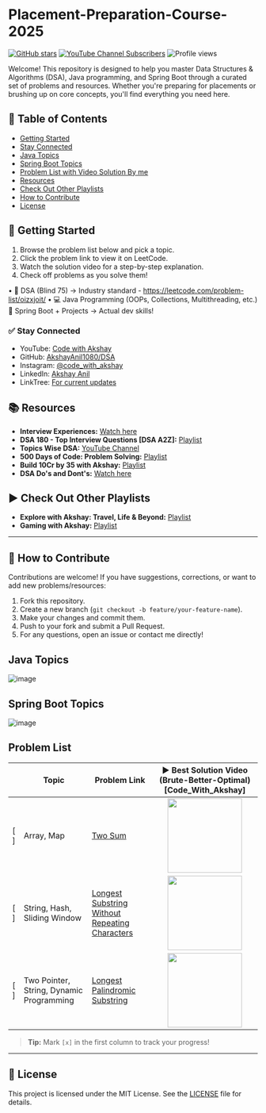 # Placement-Preparation-Course-2025

[![GitHub stars](https://img.shields.io/github/stars/AkshayAnil1080/DSA?style=social)](https://github.com/AkshayAnil1080/DSA)
[![YouTube Channel Subscribers](https://img.shields.io/youtube/channel/subscribers/UCveiIvzr2xtVYr755y3Li3g?style=social)](https://www.youtube.com/@AkshayAnil360)
![Profile views](https://komarev.com/ghpvc/?username=AkshayAnil1080&label=Profile%20views&color=0e75b6&style=flat)

Welcome! This repository is designed to help you master Data Structures & Algorithms (DSA), Java programming, and Spring Boot through a curated set of problems and resources. Whether you're preparing for placements or brushing up on core concepts, you'll find everything you need here.

## 📖 Table of Contents

- [Getting Started](#getting-started)
- [Stay Connected](#stay-connected)
- [Java Topics](#java-topics)
- [Spring Boot Topics](#spring-boot-topics)
- [Problem List with Video Solution By me](#problem-list)
- [Resources](#resources)
- [Check Out Other Playlists](#check-out-other-playlists)
- [How to Contribute](#how-to-contribute)
- [License](#license)

## 🚀 Getting Started

1. Browse the problem list below and pick a topic.
2. Click the problem link to view it on LeetCode.
3. Watch the solution video for a step-by-step explanation.
4. Check off problems as you solve them!

• 🧠 DSA (Blind 75) → Industry standard - https://leetcode.com/problem-list/oizxjoit/
• 💻 Java Programming (OOPs, Collections, Multithreading, etc.)
🌱 Spring Boot + Projects → Actual dev skills!

### ✅ Stay Connected

- YouTube: [Code with Akshay](https://www.youtube.com/@CodeWithAkshay)
- GitHub: [AkshayAnil1080/DSA](https://github.com/AkshayAnil1080/DSA)
- Instagram: [@code_with_akshay](https://www.youtube.com/@AkshayAnil360)
- LinkedIn: [Akshay Anil](https://www.linkedin.com/in/akshay-a-26672a172/)
- LinkTree: [For current updates](https://linktr.ee/aksh_yay)

## 📚 Resources

- **Interview Experiences:** [Watch here](https://www.youtube.com/watch?v=3nS8GCsat6g&list=PL7EDHkJGOkPQH-12bG42l-2sDfojxohfv)
- **DSA 180 - Top Interview Questions [DSA A2Z]:** [Playlist](https://www.youtube.com/playlist?list=PL7EDHkJGOkPQtbYe0vY3rIz3sZsHqOEjj)
- **Topics Wise DSA:** [YouTube Channel](https://www.youtube.com/@AkshayAnil360)
- **500 Days of Code: Problem Solving:** [Playlist](https://www.youtube.com/playlist?list=PL7EDHkJGOkPSPJBd6lInxbLucaSxHLZxu)
- **Build 10Cr by 35 with Akshay:** [Playlist](https://www.youtube.com/playlist?list=PL7EDHkJGOkPSk0MYdjnIlWTKuKfQ8Zr1e)
- **DSA Do's and Dont's:** [Watch here](https://www.youtube.com/watch?v=gDRkyVnEE3w&list=PL7EDHkJGOkPTxGyUq5JrRar_mYn-0J-cJ)

## ▶️ Check Out Other Playlists

- **Explore with Akshay: Travel, Life & Beyond:** [Playlist](https://www.youtube.com/playlist?list=PL7EDHkJGOkPRGOcw3LIJxRkrS0Wsx1_Gu)
- **Gaming with Akshay:** [Playlist](https://www.youtube.com/playlist?list=PL7EDHkJGOkPRdxoZbSqR3u4WnevRXzBPd)

---

## 🤝 How to Contribute

Contributions are welcome! If you have suggestions, corrections, or want to add new problems/resources:

1. Fork this repository.
2. Create a new branch (`git checkout -b feature/your-feature-name`).
3. Make your changes and commit them.
4. Push to your fork and submit a Pull Request.
5. For any questions, open an issue or contact me directly!

## Java Topics

![image](https://github.com/user-attachments/assets/e4a1cb45-f410-495a-9e4b-a9e48c2d93b7)

## Spring Boot Topics

![image](https://github.com/user-attachments/assets/f776a959-e877-4377-bfc8-a6a6028a361a)

## Problem List

|     | Topic                                    | Problem Link                                                                                                                                                           | ▶️ Best Solution Video (Brute-Better-Optimal) [Code_With_Akshay]                                                                       |
| --- | ---------------------------------------- | ---------------------------------------------------------------------------------------------------------------------------------------------------------------------- | -------------------------------------------------------------------------------------------------------------------------------------- |
| [ ] | Array, Map                               | [Two Sum](https://leetcode.com/problems/two-sum/?envType=problem-list-v2&envId=oizxjoit)                                                                               | <div align="center">[<img src="https://img.youtube.com/vi/0qXFhacp5IY/0.jpg" width="150"/>](https://youtu.be/0qXFhacp5IY)</div>        |
| [ ] | String, Hash, Sliding Window             | [Longest Substring Without Repeating Characters](https://leetcode.com/problems/longest-substring-without-repeating-characters/?envType=problem-list-v2&envId=oizxjoit) | <div align="center">[<img src="https://img.youtube.com/vi/EHO05lGXmiY/0.jpg" width="150"/>](https://youtu.be/EHO05lGXmiY)</div>        |
| [ ] | Two Pointer, String, Dynamic Programming | [Longest Palindromic Substring](https://leetcode.com/problems/longest-palindromic-substring/?envType=problem-list-v2&envId=oizxjoit)                                   | <div align="center">[<img src="https://img.youtube.com/vi/6AAt5wi79To/0.jpg" width="150"/>](https://youtu.be/6AAt5wi79To&t=969s)</div> |

> **Tip:** Mark `[x]` in the first column to track your progress!

---

## 📝 License

This project is licensed under the MIT License. See the [LICENSE](LICENSE) file for details.
